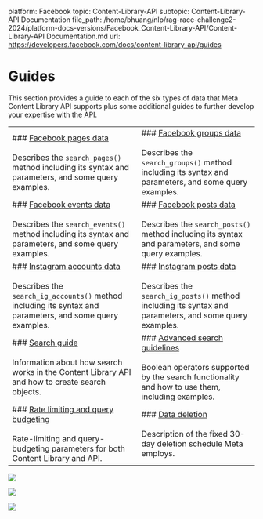 platform: Facebook
topic: Content-Library-API
subtopic: Content-Library-API Documentation
file_path: /home/bhuang/nlp/rag-race-challenge2-2024/platform-docs-versions/Facebook_Content-Library-API/Content-Library-API Documentation.md
url: https://developers.facebook.com/docs/content-library-api/guides

# Guides

This section provides a guide to each of the six types of data that Meta Content Library API supports plus some additional guides to further develop your expertise with the API.

|     |     |
| --- | --- |
| ### [Facebook pages data](https://developers.facebook.com/docs/content-library-api/guide-fb-pages)<br><br>Describes the `search_pages()` method including its syntax and parameters, and some query examples. | ### [Facebook groups data](https://developers.facebook.com/docs/content-library-api/guide-fb-groups)<br><br>Describes the `search_groups()` method including its syntax and parameters, and some query examples. |
| ### [Facebook events data](https://developers.facebook.com/docs/content-library-api/guide-fb-events)<br><br>Describes the `search_events()` method including its syntax and parameters, and some query examples. | ### [Facebook posts data](https://developers.facebook.com/docs/content-library-api/guide-fb-posts)<br><br>Describes the `search_posts()` method including its syntax and parameters, and some query examples. |
| ### [Instagram accounts data](https://developers.facebook.com/docs/content-library-api/guide-ig-accounts)<br><br>Describes the `search_ig_accounts()` method including its syntax and parameters, and some query examples. | ### [Instagram posts data](https://developers.facebook.com/docs/content-library-api/guide-ig-posts)<br><br>Describes the `search_ig_posts()` method including its syntax and parameters, and some query examples. |
| ### [Search guide](https://developers.facebook.com/docs/content-library-api/guide-search-object)<br><br>Information about how search works in the Content Library API and how to create search objects. | ### [Advanced search guidelines](https://developers.facebook.com/docs/content-library-api/adv-search)<br><br>Boolean operators supported by the search functionality and how to use them, including examples. |
| ### [Rate limiting and query budgeting](https://developers.facebook.com/docs/content-library-api/rate-limiting)<br><br>Rate-limiting and query-budgeting parameters for both Content Library and API. | ### [Data deletion](https://developers.facebook.com/docs/content-library-api/data-deletion)<br><br>Description of the fixed 30-day deletion schedule Meta employs. |

![](https://www.facebook.com/tr?id=675141479195042&ev=PageView&noscript=1)

![](https://www.facebook.com/tr?id=574561515946252&ev=PageView&noscript=1)

![](https://www.facebook.com/tr?id=1754628768090156&ev=PageView&noscript=1)